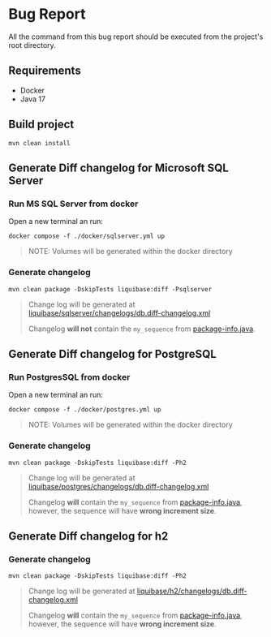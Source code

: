 # Bug Report

All the command from this bug report should be executed from the project's root directory.

## Requirements

- Docker
- Java 17

## Build project

```shell
mvn clean install
```

## Generate Diff changelog for Microsoft SQL Server

### Run MS SQL Server from docker

Open a new terminal an run:

```shell
docker compose -f ./docker/sqlserver.yml up 
```

> NOTE:
> Volumes will be generated within the docker directory

### Generate changelog

```shell
mvn clean package -DskipTests liquibase:diff -Psqlserver
```

> Change log will be generated at [liquibase/sqlserver/changelogs/db.diff-changelog.xml](liquibase/sqlserver/changelogs/db.diff-changelog.xml)
>
> Changelog **will not** contain the `my_sequence` from [package-info.java](src/main/java/com/example/demo/model/package-info.java).

## Generate Diff changelog for PostgreSQL

### Run PostgresSQL from docker

Open a new terminal an run:

```shell
docker compose -f ./docker/postgres.yml up 
```

> NOTE:
> Volumes will be generated within the docker directory

### Generate changelog

```shell
mvn clean package -DskipTests liquibase:diff -Ph2
```

> Change log will be generated at [liquibase/postgres/changelogs/db.diff-changelog.xml](liquibase/postgres/changelogs/db.diff-changelog.xml)
>
> Changelog **will** contain the `my_sequence` from [package-info.java](src/main/java/com/example/demo/model/package-info.java), however, the sequence will have **wrong increment size**.


## Generate Diff changelog for h2

### Generate changelog

```shell
mvn clean package -DskipTests liquibase:diff -Ph2
```

> Change log will be generated at [liquibase/h2/changelogs/db.diff-changelog.xml](liquibase/h2/changelogs/db.diff-changelog.xml)
>
> Changelog **will** contain the `my_sequence` from [package-info.java](src/main/java/com/example/demo/model/package-info.java), however, the sequence will have **wrong increment size**.
